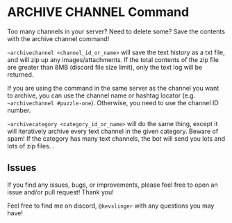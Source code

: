 # ARCHIVE CHANNEL Command

Too many channels in your server? Need to delete some? Save the contents 
with the archive channel command!

`~archivechannel <channel_id_or_name>` will save the text history as a txt file, and will 
zip up any images/attachments. If the total contents of the zip file are greater than 
8MB (discord file size limit), only the text log will be returned.

If you are using the command in the same server as the channel you want to archive, you 
can use the channel name or hashtag locator (e.g. `~archivechannel #puzzle-one`). Otherwise,
you need to use the channel ID number.

`~archivecategory <category_id_or_name>` will do the same thing, except it will iteratively 
archive every text channel in the given category. Beware of spam! If the category
has many text channels, the bot will send you lots and lots of zip files. .

## Issues

If you find any issues, bugs, or improvements, please feel free to open an issue and/or pull request! Thank you!

Feel free to find me on discord, `@kevslinger` with any questions you may have!